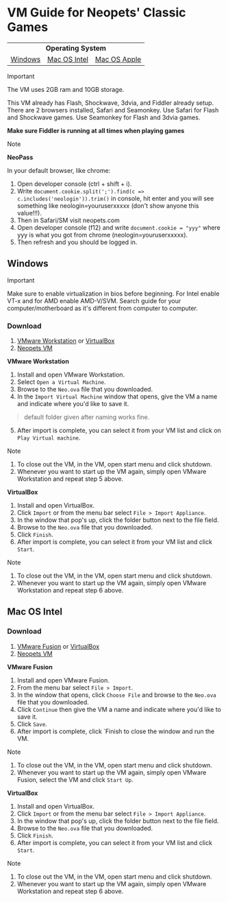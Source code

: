 # VM Guide for Neopets' Classic Games

<table>
<tr>
<td colspan="3" align="center"> <b>Operating System</b> </td>
</tr>
<tr>
  <td><a href="https://github.com/SpudMonkey7k/neopets-aio-vm/blob/main/README.md#windows">Windows</a></td><td><a href="https://github.com/SpudMonkey7k/neopets-aio-vm/blob/main/README.md#mac-os-intel">Mac OS Intel</a></td><td><a href="https://github.com/SpudMonkey7k/neopets-aio-vm/blob/main/apple-silicon.md">Mac OS Apple</a></td>
</tr>
</table>

>[!Important]
>The VM uses 2GB ram and 10GB storage.
>
>This VM already has Flash, Shockwave, 3dvia, and Fiddler already setup.
>There are 2 browsers installed, Safari and Seamonkey.
>Use Safari for Flash and Shockwave games.
>Use Seamonkey for Flash and 3dvia games.
>
>**Make sure Fiddler is running at all times when playing games**

>[!Note]
>**NeoPass**
>
>In your default browser, like chrome:
>1. Open developer console (ctrl + shift + i).
>2. Write `document.cookie.split(';').find(c => c.includes('neologin')).trim()` in console, hit enter and you will see something like neologin=youruserxxxxx (don't show anyone this value!!!). 
>3. Then in Safari/SM visit neopets.com
>4. Open developer console (f12) and write `document.cookie = "yyy"` where yyy is what you got from chrome (neologin=youruserxxxxx). 
>5. Then refresh and you should be logged in.

## Windows

>[!IMPORTANT]
>Make sure to enable virtualization in bios before beginning.
>For Intel enable VT-x and for AMD enable AMD-V/SVM.
>Search guide for your computer/motherboard as it's different from computer to computer.

### Download
1. [VMware Workstation](https://www.vmware.com/products/workstation-player.html) or [VirtualBox](https://www.virtualbox.org/wiki/Downloads)
2. [Neopets VM](https://www.mediafire.com/file/wslhbasvmx1a3mz/Neo.ova/file)

**VMware Workstation**
1. Install and open VMware Workstation.
2. Select `Open a Virtual Machine`.
3. Browse to the `Neo.ova` file that you downloaded.
4. In the `Import Virtual Machine` window that opens, give the VM a name and indicate where you'd like to save it.
> default folder given after naming works fine.
5. After import is complete, you can select it from your VM list and click on `Play Virtual machine`.
>[!NOTE]
> 1. To close out the VM, in the VM, open start menu and click shutdown.
> 2. Whenever you want to start up the VM again, simply open VMware Workstation and repeat step 5 above.

**VirtualBox**
1. Install and open VirtualBox.
2. Click `Import` or from the menu bar select `File > Import Appliance`.
3. In the window that pop's up, click the folder button next to the file field.
4. Browse to the `Neo.ova` file that you downloaded.
5. Click `Finish`.
6. After import is complete, you can select it from your VM list and click `Start`.
>[!NOTE]
> 1. To close out the VM, in the VM, open start menu and click shutdown.
> 2. Whenever you want to start up the VM again, simply open VMware Workstation and repeat step 6 above.

## Mac OS Intel

### Download
1. [VMware Fusion](https://support.broadcom.com/group/ecx/productdownloads?subfamily=VMware+Fusion) or [VirtualBox](https://www.virtualbox.org/wiki/Downloads)
2. [Neopets VM](https://www.mediafire.com/file/wslhbasvmx1a3mz/Neo.ova/file)

**VMware Fusion** 
1. Install and open VMware Fusion.
2. From the menu bar select `File > Import`.
3. In the window that opens, click `Choose File` and browse to the `Neo.ova` file that you downloaded.
4. Click `Continue` then give the VM a name and indicate where you'd like to save it.
5. Click `Save`.
6. After import is complete, click `Finish to close the window and run the VM.
>[!NOTE]
> 1. To close out the VM, in the VM, open start menu and click shutdown.
> 2. Whenever you want to start up the VM again, simply open VMware Fusion, select the VM and click `Start Up`.

**VirtualBox** 
1. Install and open VirtualBox.
2. Click `Import` or from the menu bar select `File > Import Appliance`.
3. In the window that pop's up, click the folder button next to the file field.
4. Browse to the `Neo.ova` file that you downloaded.
5. Click `Finish`.
6. After import is complete, you can select it from your VM list and click `Start`.
>[!NOTE]
> 1. To close out the VM, in the VM, open start menu and click shutdown.
> 2. Whenever you want to start up the VM again, simply open VMware Workstation and repeat step 6 above.
